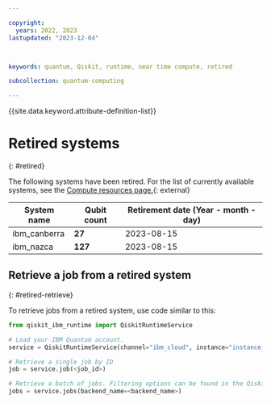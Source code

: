 ```yaml
---

copyright:
  years: 2022, 2023
lastupdated: "2023-12-04"



keywords: quantum, Qiskit, runtime, near time compute, retired

subcollection: quantum-computing

---
```


{{site.data.keyword.attribute-definition-list}}


# Retired systems
{: #retired}

The following systems have been retired. For the list of currently available systems, see the [Compute resources page.](https://cloud.ibm.com/quantum/resources/systems){: external} 


| System name       | Qubit count | Retirement date (Year - month - day) |
| ----------------- | ----------- | --------------- |
| ibm_canberra      | **27**      | 2023-08-15      |
| ibm_nazca         | **127**     | 2023-08-15      |


## Retrieve a job from a retired system
{: #retired-retrieve}

To retrieve jobs from a retired system, use code similar to this:

```python
from qiskit_ibm_runtime import QiskitRuntimeService

# Load your IBM Quantum account. 
service = QiskitRuntimeService(channel="ibm_cloud", instance="instance_name")

# Retrieve a single job by ID
job = service.job(<job_id>)

# Retrieve a batch of jobs. Filtering options can be found in the QiskitRuntimeService.jobs api reference
jobs = service.jobs(backend_name=<backend_name>)
```